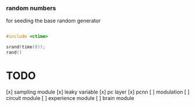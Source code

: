 


### random numbers

for seeding the base random generator
```cpp

#include <ctime>

srand(time(0));
rand()
```



# TODO

[x] sampling module
[x] leaky variable
[x] pc layer
[x] pcnn
[ ] modulation
[ ] circuit module
[ ] experience module
[ ] brain module




